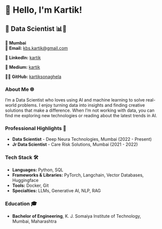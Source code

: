 # 👋 Hello, I'm Kartik!

## 🤖 Data Scientist 📊🧠

📍 **Mumbai**  
📧 **Email:** [kbs.kartik@gmail.com](mailto:kbs.kartik@gmail.com)  

🔗 **LinkedIn:** [kartik](https://www.linkedin.com/in/kartik-sonaghela-6a4608169/)  

📝 **Medium:** [kartik](https://medium.com/@kbs.kartik)
 
👨‍💻 **GitHub:** [kartiksonaghela](https://github.com/kartiksonaghela)


### About Me 🌐
I’m a Data Scientist who loves using AI and machine learning to solve real-world problems. I enjoy turning data into insights and finding creative solutions that make a difference. When I’m not working with data, you can find me exploring new technologies or reading about the latest trends in AI.

### Professional Highlights 🌟
- **Data Scientist** - Deep Neura Technologies, Mumbai (2022 - Present)
- **Jr Data Scientist** - Care Risk Solutions, Mumbai (2021 - 2022)

### Tech Stack 🛠️
- **Languages:** Python, SQL
- **Frameworks & Libraries:** PyTorch, Langchain, Vector Databases, Huggingface
- **Tools:** Docker, Git
- **Specialties:** LLMs, Generative AI, NLP, RAG

### Education 🎓
- **Bachelor of Engineering**, K. J. Somaiya Institute of Technology, Mumbai, Maharashtra
